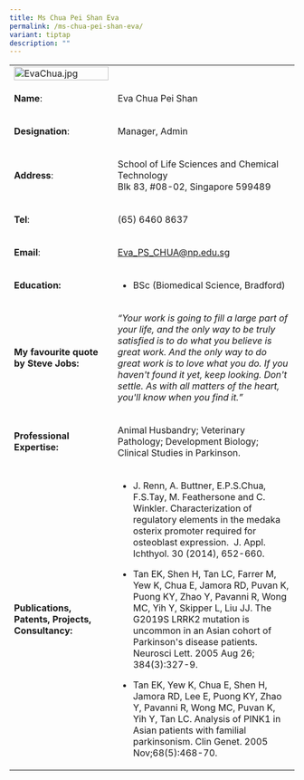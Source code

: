 ```yaml
---
title: Ms Chua Pei Shan Eva
permalink: /ms-chua-pei-shan-eva/
variant: tiptap
description: ""
---
```

<table>
<tbody>
<tr>
<td rowspan="1" colspan="1">
<div class="isomer-image-wrapper">
<img style="width: 100%" height="auto" width="100%" alt="EvaChua.jpg" src="https://graduation.np.edu.sg/staffdirectory/lsct/PublishingImages/EvaChua.jpg">
</div>
</td>
<td rowspan="1" colspan="1">
<p></p>
</td>
</tr>
<tr>
<td rowspan="1" colspan="1">
<p><strong>Name</strong>:&nbsp;&nbsp;&nbsp;&nbsp;&nbsp;&nbsp;&nbsp;&nbsp;&nbsp;&nbsp;&nbsp;&nbsp;&nbsp;&nbsp;&nbsp;&nbsp;&nbsp;&nbsp;&nbsp;&nbsp;&nbsp;&nbsp;&nbsp;&nbsp;&nbsp;</p>
</td>
<td rowspan="1" colspan="1">
<p>​Eva Chua Pei Shan</p>
</td>
</tr>
<tr>
<td rowspan="1" colspan="1">
<p>​<strong>Designation</strong>:</p>
</td>
<td rowspan="1" colspan="1">
<p>​Manager, ​Admin​​</p>
</td>
</tr>
<tr>
<td rowspan="1" colspan="1">
<p><strong>Address</strong>: ​</p>
</td>
<td rowspan="1" colspan="1">
<p>School of Life Sciences and Chemical Technology
<br>Blk 83, #08-02, Singapore 599489​</p>
</td>
</tr>
<tr>
<td rowspan="1" colspan="1">
<p><strong>Tel</strong>: &nbsp;&nbsp;&nbsp; ​</p>
</td>
<td rowspan="1" colspan="1">
<p>(65) 6460 8637</p>
</td>
</tr>
<tr>
<td rowspan="1" colspan="1">
<p><strong>Email</strong>: ​</p>
</td>
<td rowspan="1" colspan="1">
<p><a href="mailto:Eva_PS_CHUA@np.edu.sg" rel="noopener noreferrer nofollow" target="_blank">Eva_PS_CHUA@np.edu.sg</a>
</p>
</td>
</tr>
<tr>
<td rowspan="1" colspan="1">
<p><strong>Education:</strong>
</p>
</td>
<td rowspan="1" colspan="1">
<ul data-tight="true" class="tight">
<li>
<p>BSc (Biomedical Science, Bradford)</p>
</li>
</ul>
</td>
</tr>
<tr>
<td rowspan="1" colspan="1">
<p><strong>My favourite quote by Steve Jobs:</strong>
</p>
</td>
<td rowspan="1" colspan="1">
<p><em>“Your work is going to fill a large part of your life, and the only way to be truly satisfied is to do what you believe is great work. And the only way to do great work is to love what you do. If you haven't found it yet, keep looking. Don't settle. As with all matters of the heart, you'll know when you find it.”</em>
</p>
</td>
</tr>
<tr>
<td rowspan="1" colspan="1">
<p><strong>Professional Expertise​:</strong>
</p>
</td>
<td rowspan="1" colspan="1">
<p>Animal Husbandry; Veterinary Pathology; Development Biology; Clinical
Studies in Parkinson.</p>
</td>
</tr>
<tr>
<td rowspan="1" colspan="1">
<p><strong>Publications, Patents, Projects, Consultancy:</strong>
</p>
</td>
<td rowspan="1" colspan="1">
<ul data-tight="true" class="tight">
<li>
<p>J. Renn, A. Buttner, E.P.S.Chua, F.S.Tay, M. Feathersone and C. Winkler.
Characterization of regulatory elements in the medaka osterix promoter
required for osteoblast expression.&nbsp; J. Appl. Ichthyol. 30 (2014),
652-660.</p>
</li>
<li>
<p>Tan EK, Shen H, Tan LC, Farrer M, Yew K, Chua E, Jamora RD, Puvan K, Puong
KY, Zhao Y, Pavanni R, Wong MC, Yih Y, Skipper L, Liu JJ. The G2019S LRRK2
mutation is uncommon in an Asian cohort of Parkinson's disease patients.&nbsp;
Neurosci Lett. 2005 Aug 26; 384(3):327-9.</p>
</li>
<li>
<p>Tan EK, Yew K, Chua E, Shen H, Jamora RD, Lee E, Puong KY, Zhao Y, Pavanni
R, Wong MC, Puvan K, Yih Y, Tan LC. Analysis of PINK1 in Asian patients
with familial parkinsonism. Clin Genet. 2005 Nov;68(5):468-70.</p>
</li>
</ul>
</td>
</tr>
</tbody>
</table>
<p></p>